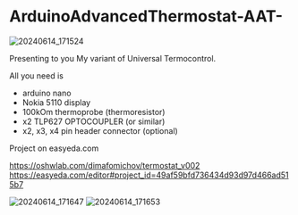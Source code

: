# ArduinoAdvancedThermostat-AAT-

![20240614_171524](https://github.com/antimyx/ArduinoAdvancedThermostat-AAT-/assets/80818848/cb3aff95-7fc0-4d68-917f-482418c108ff)

Presenting to you My variant of Universal Termocontrol.

All you need is
- arduino nano
- Nokia 5110 display
- 100kOm thermoprobe (thermoresistor)
- x2 TLP627 OPTOCOUPLER (or similar)
- x2, x3, x4 pin header connector (optional)

Project on easyeda.com

https://oshwlab.com/dimafomichov/termostat_v002
https://easyeda.com/editor#project_id=49af59bfd736434d93d97d466ad515b7
  
![20240614_171647](https://github.com/antimyx/ArduinoAdvancedThermostat-AAT-/assets/80818848/dea56e7a-7a1d-4d4d-b94a-0ce1db321fc6)
![20240614_171653](https://github.com/antimyx/ArduinoAdvancedThermostat-AAT-/assets/80818848/da7e2860-5d1f-4771-a1c5-74603b33bf5a)
